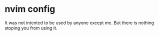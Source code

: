 # nvim config

It was not intented to be used by anyone except me. But there is nothing stoping you from using it. 
